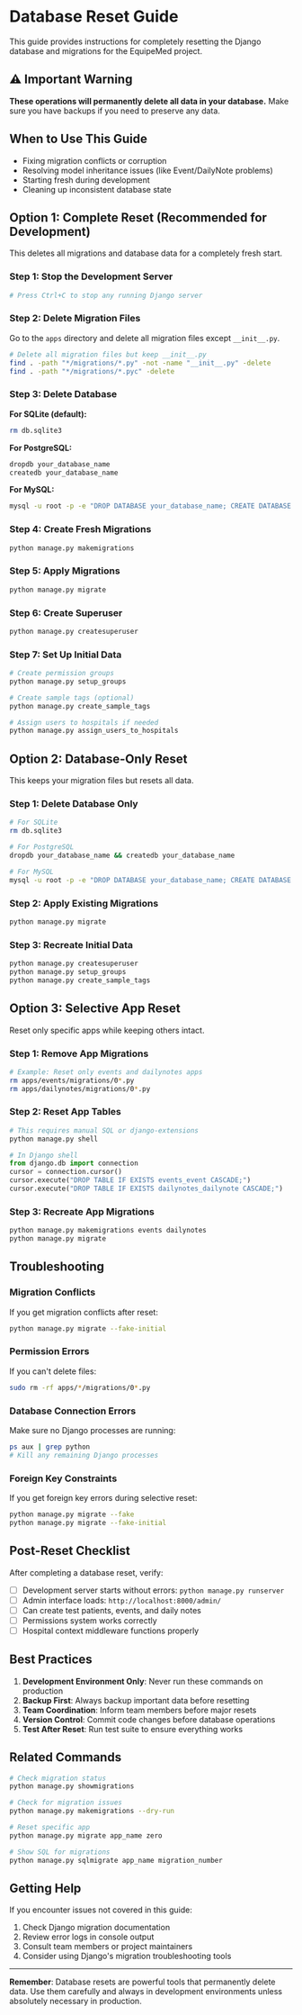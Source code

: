 # Database Reset Guide

This guide provides instructions for completely resetting the Django database and migrations for the EquipeMed project.

## ⚠️ Important Warning

**These operations will permanently delete all data in your database.** Make sure you have backups if you need to preserve any data.

## When to Use This Guide

- Fixing migration conflicts or corruption
- Resolving model inheritance issues (like Event/DailyNote problems)
- Starting fresh during development
- Cleaning up inconsistent database state

## Option 1: Complete Reset (Recommended for Development)

This deletes all migrations and database data for a completely fresh start.

### Step 1: Stop the Development Server

```bash
# Press Ctrl+C to stop any running Django server
```

### Step 2: Delete Migration Files

Go to the `apps` directory and delete all migration files except `__init__.py`.

```bash
# Delete all migration files but keep __init__.py
find . -path "*/migrations/*.py" -not -name "__init__.py" -delete
find . -path "*/migrations/*.pyc" -delete
```

### Step 3: Delete Database

**For SQLite (default):**

```bash
rm db.sqlite3
```

**For PostgreSQL:**

```bash
dropdb your_database_name
createdb your_database_name
```

**For MySQL:**

```bash
mysql -u root -p -e "DROP DATABASE your_database_name; CREATE DATABASE your_database_name;"
```

### Step 4: Create Fresh Migrations

```bash
python manage.py makemigrations
```

### Step 5: Apply Migrations

```bash
python manage.py migrate
```

### Step 6: Create Superuser

```bash
python manage.py createsuperuser
```

### Step 7: Set Up Initial Data

```bash
# Create permission groups
python manage.py setup_groups

# Create sample tags (optional)
python manage.py create_sample_tags

# Assign users to hospitals if needed
python manage.py assign_users_to_hospitals
```

## Option 2: Database-Only Reset

This keeps your migration files but resets all data.

### Step 1: Delete Database Only

```bash
# For SQLite
rm db.sqlite3

# For PostgreSQL
dropdb your_database_name && createdb your_database_name

# For MySQL
mysql -u root -p -e "DROP DATABASE your_database_name; CREATE DATABASE your_database_name;"
```

### Step 2: Apply Existing Migrations

```bash
python manage.py migrate
```

### Step 3: Recreate Initial Data

```bash
python manage.py createsuperuser
python manage.py setup_groups
python manage.py create_sample_tags
```

## Option 3: Selective App Reset

Reset only specific apps while keeping others intact.

### Step 1: Remove App Migrations

```bash
# Example: Reset only events and dailynotes apps
rm apps/events/migrations/0*.py
rm apps/dailynotes/migrations/0*.py
```

### Step 2: Reset App Tables

```bash
# This requires manual SQL or django-extensions
python manage.py shell
```

```python
# In Django shell
from django.db import connection
cursor = connection.cursor()
cursor.execute("DROP TABLE IF EXISTS events_event CASCADE;")
cursor.execute("DROP TABLE IF EXISTS dailynotes_dailynote CASCADE;")
```

### Step 3: Recreate App Migrations

```bash
python manage.py makemigrations events dailynotes
python manage.py migrate
```

## Troubleshooting

### Migration Conflicts

If you get migration conflicts after reset:

```bash
python manage.py migrate --fake-initial
```

### Permission Errors

If you can't delete files:

```bash
sudo rm -rf apps/*/migrations/0*.py
```

### Database Connection Errors

Make sure no Django processes are running:

```bash
ps aux | grep python
# Kill any remaining Django processes
```

### Foreign Key Constraints

If you get foreign key errors during selective reset:

```bash
python manage.py migrate --fake
python manage.py migrate --fake-initial
```

## Post-Reset Checklist

After completing a database reset, verify:

- [ ] Development server starts without errors: `python manage.py runserver`
- [ ] Admin interface loads: `http://localhost:8000/admin/`
- [ ] Can create test patients, events, and daily notes
- [ ] Permissions system works correctly
- [ ] Hospital context middleware functions properly

## Best Practices

1. **Development Environment Only**: Never run these commands on production
2. **Backup First**: Always backup important data before resetting
3. **Team Coordination**: Inform team members before major resets
4. **Version Control**: Commit code changes before database operations
5. **Test After Reset**: Run test suite to ensure everything works

## Related Commands

```bash
# Check migration status
python manage.py showmigrations

# Check for migration issues
python manage.py makemigrations --dry-run

# Reset specific app
python manage.py migrate app_name zero

# Show SQL for migrations
python manage.py sqlmigrate app_name migration_number
```

## Getting Help

If you encounter issues not covered in this guide:

1. Check Django migration documentation
2. Review error logs in console output
3. Consult team members or project maintainers
4. Consider using Django's migration troubleshooting tools

---

**Remember**: Database resets are powerful tools that permanently delete data. Use them carefully and always in development environments unless absolutely necessary in production.

